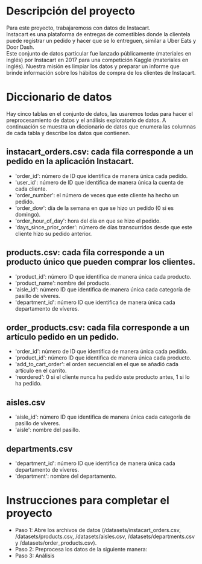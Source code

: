 # Descripción del proyecto
Para este proyecto, trabajaremoss con datos de Instacart.  
Instacart es una plataforma de entregas de comestibles donde la clientela puede registrar un pedido y hacer que se lo entreguen, similar a Uber Eats y Door Dash.    
Este conjunto de datos particular fue lanzado públicamente (materiales en inglés) por Instacart en 2017 para una competición Kaggle (materiales en inglés). 
Nuestra misión es limpiar los datos y preparar un informe que brinde información sobre los hábitos de compra de los clientes de Instacart. 

# Diccionario de datos
Hay cinco tablas en el conjunto de datos, las usaremos todas para hacer el preprocesamiento de datos y el análisis exploratorio de datos. 
A continuación se muestra un diccionario de datos que enumera las columnas de cada tabla y describe los datos que contienen.
## instacart_orders.csv: cada fila corresponde a un pedido en la aplicación Instacart.
- 'order_id': número de ID que identifica de manera única cada pedido.
- 'user_id': número de ID que identifica de manera única la cuenta de cada cliente.
- 'order_number': el número de veces que este cliente ha hecho un pedido.
- 'order_dow': día de la semana en que se hizo un pedido (0 si es domingo).
- 'order_hour_of_day': hora del día en que se hizo el pedido.
- 'days_since_prior_order': número de días transcurridos desde que este cliente hizo su pedido anterior.
## products.csv: cada fila corresponde a un producto único que pueden comprar los clientes.
- 'product_id': número ID que identifica de manera única cada producto.
- 'product_name': nombre del producto.
- 'aisle_id': número ID que identifica de manera única cada categoría de pasillo de víveres.
- 'department_id': número ID que identifica de manera única cada departamento de víveres.
## order_products.csv: cada fila corresponde a un artículo pedido en un pedido.
- 'order_id': número de ID que identifica de manera única cada pedido.
- 'product_id': número ID que identifica de manera única cada producto.
- 'add_to_cart_order': el orden secuencial en el que se añadió cada artículo en el carrito.
- 'reordered': 0 si el cliente nunca ha pedido este producto antes, 1 si lo ha pedido.
## aisles.csv
- 'aisle_id': número ID que identifica de manera única cada categoría de pasillo de víveres.
- 'aisle': nombre del pasillo.
## departments.csv
- 'department_id': número ID que identifica de manera única cada departamento de víveres.
- 'department': nombre del departamento.
# Instrucciones para completar el proyecto
- Paso 1: Abre los archivos de datos (/datasets/instacart_orders.csv, /datasets/products.csv, /datasets/aisles.csv, /datasets/departments.csv y /datasets/order_products.csv).  
- Paso 2: Preprocesa los datos de la siguiente manera:
- Paso 3: Análisis
